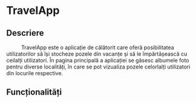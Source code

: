 # TravelApp

## **Descriere**

&nbsp;&nbsp;&nbsp;&nbsp;&nbsp;&nbsp;&nbsp;&nbsp;&nbsp;
TravelApp este o aplicație de călătorit care oferă posibilitatea utilizatorilor să își stocheze pozele din vacanțe și să le împărtășească cu ceilalți utilizatori.
În pagina principală a aplicației se găsesc albumele foto pentru diverse localități, în care se pot vizualiza pozele celorlalți utilizatori din locurile respective.

## **Funcționalități**

&nbsp;&nbsp;&nbsp;&nbsp;&nbsp;&nbsp;&nbsp;&nbsp;&nbsp;
